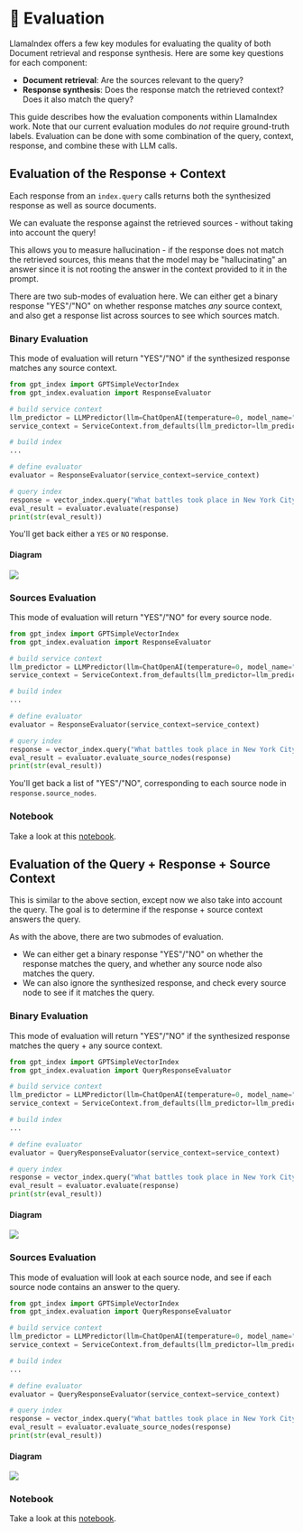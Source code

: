 # 🔬 Evaluation

LlamaIndex offers a few key modules for evaluating the quality of both Document retrieval and response synthesis.
Here are some key questions for each component:
- **Document retrieval**: Are the sources relevant to the query?
- **Response synthesis**: Does the response match the retrieved context? Does it also match the query? 

This guide describes how the evaluation components within LlamaIndex work. Note that our current evaluation modules
do *not* require ground-truth labels. Evaluation can be done with some combination of the query, context, response,
and combine these with LLM calls.

## Evaluation of the Response + Context

Each response from an `index.query` calls returns both the synthesized response as well as source documents.

We can evaluate the response against the retrieved sources - without taking into account the query!

This allows you to measure hallucination - if the response does not match the retrieved sources, this means that the model may be "hallucinating" an answer
since it is not rooting the answer in the context provided to it in the prompt.

There are two sub-modes of evaluation here. We can either get a binary response "YES"/"NO" on whether response matches *any* source context,
and also get a response list across sources to see which sources match.

### Binary Evaluation

This mode of evaluation will return "YES"/"NO" if the synthesized response matches any source context.

```python
from gpt_index import GPTSimpleVectorIndex
from gpt_index.evaluation import ResponseEvaluator

# build service context
llm_predictor = LLMPredictor(llm=ChatOpenAI(temperature=0, model_name="gpt-4"))
service_context = ServiceContext.from_defaults(llm_predictor=llm_predictor)

# build index
...

# define evaluator
evaluator = ResponseEvaluator(service_context=service_context)

# query index
response = vector_index.query("What battles took place in New York City in the American Revolution?")
eval_result = evaluator.evaluate(response)
print(str(eval_result))

```

You'll get back either a `YES` or `NO` response.

#### Diagram

![](/_static/evaluation/eval_response_context.png)




### Sources Evaluation

This mode of evaluation will return "YES"/"NO" for every source node.

```python
from gpt_index import GPTSimpleVectorIndex
from gpt_index.evaluation import ResponseEvaluator

# build service context
llm_predictor = LLMPredictor(llm=ChatOpenAI(temperature=0, model_name="gpt-4"))
service_context = ServiceContext.from_defaults(llm_predictor=llm_predictor)

# build index
...

# define evaluator
evaluator = ResponseEvaluator(service_context=service_context)

# query index
response = vector_index.query("What battles took place in New York City in the American Revolution?")
eval_result = evaluator.evaluate_source_nodes(response)
print(str(eval_result))

```

You'll get back a list of "YES"/"NO", corresponding to each source node in `response.source_nodes`.

### Notebook

Take a look at this [notebook](https://github.com/jerryjliu/llama_index/blob/main/examples/evaluation/TestNYC-Evaluation.ipynb).


## Evaluation of the Query + Response + Source Context

This is similar to the above section, except now we also take into account the query. The goal is to determine if
the response + source context answers the query.

As with the above, there are two submodes of evaluation. 
- We can either get a binary response "YES"/"NO" on whether
the response matches the query, and whether any source node also matches the query.
- We can also ignore the synthesized response, and check every source node to see
if it matches the query.

### Binary Evaluation

This mode of evaluation will return "YES"/"NO" if the synthesized response matches the query + any source context.

```python
from gpt_index import GPTSimpleVectorIndex
from gpt_index.evaluation import QueryResponseEvaluator

# build service context
llm_predictor = LLMPredictor(llm=ChatOpenAI(temperature=0, model_name="gpt-4"))
service_context = ServiceContext.from_defaults(llm_predictor=llm_predictor)

# build index
...

# define evaluator
evaluator = QueryResponseEvaluator(service_context=service_context)

# query index
response = vector_index.query("What battles took place in New York City in the American Revolution?")
eval_result = evaluator.evaluate(response)
print(str(eval_result))

```

#### Diagram

![](/_static/evaluation/eval_query_response_context.png)


### Sources Evaluation

This mode of evaluation will look at each source node, and see if each source node contains an answer to the query.

```python
from gpt_index import GPTSimpleVectorIndex
from gpt_index.evaluation import QueryResponseEvaluator

# build service context
llm_predictor = LLMPredictor(llm=ChatOpenAI(temperature=0, model_name="gpt-4"))
service_context = ServiceContext.from_defaults(llm_predictor=llm_predictor)

# build index
...

# define evaluator
evaluator = QueryResponseEvaluator(service_context=service_context)

# query index
response = vector_index.query("What battles took place in New York City in the American Revolution?")
eval_result = evaluator.evaluate_source_nodes(response)
print(str(eval_result))

```

#### Diagram

![](/_static/evaluation/eval_query_sources.png)

### Notebook

Take a look at this [notebook](https://github.com/jerryjliu/llama_index/blob/main/examples/evaluation/TestNYC-Evaluation-Query.ipynb).





